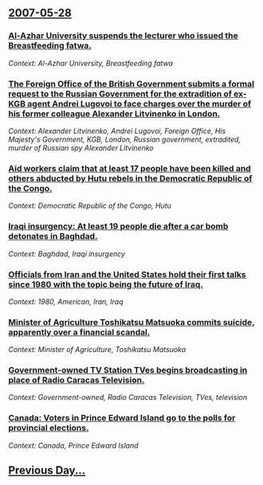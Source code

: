 ## [2007-05-28](/news/2007/05/28/index.md)

### [ Al-Azhar University suspends the lecturer who issued the Breastfeeding fatwa. ](/news/2007/05/28/al-azhar-university-suspends-the-lecturer-who-issued-the-breastfeeding-fatwa.md)
_Context: Al-Azhar University, Breastfeeding fatwa_

### [ The Foreign Office of the British Government submits a formal request to the Russian Government for the extradition of ex-KGB agent Andrei Lugovoi to face charges over the murder of his former colleague Alexander Litvinenko in London. ](/news/2007/05/28/the-foreign-office-of-the-british-government-submits-a-formal-request-to-the-russian-government-for-the-extradition-of-ex-kgb-agent-andrei.md)
_Context: Alexander Litvinenko, Andrei Lugovoi, Foreign Office, His Majesty's Government, KGB, London, Russian government, extradited, murder of Russian spy Alexander Litvinenko_

### [ Aid workers claim that at least 17 people have been killed and others abducted by Hutu rebels in the Democratic Republic of the Congo. ](/news/2007/05/28/aid-workers-claim-that-at-least-17-people-have-been-killed-and-others-abducted-by-hutu-rebels-in-the-democratic-republic-of-the-congo.md)
_Context: Democratic Republic of the Congo, Hutu_

### [ Iraqi insurgency: At least 19 people die after a car bomb detonates in Baghdad. ](/news/2007/05/28/iraqi-insurgency-at-least-19-people-die-after-a-car-bomb-detonates-in-baghdad.md)
_Context: Baghdad, Iraqi insurgency_

### [ Officials from Iran and the United States hold their first talks since 1980 with the topic being the future of Iraq. ](/news/2007/05/28/officials-from-iran-and-the-united-states-hold-their-first-talks-since-1980-with-the-topic-being-the-future-of-iraq.md)
_Context: 1980, American, Iran, Iraq_

### [ Minister of Agriculture Toshikatsu Matsuoka commits suicide, apparently over a financial scandal. ](/news/2007/05/28/minister-of-agriculture-toshikatsu-matsuoka-commits-suicide-apparently-over-a-financial-scandal.md)
_Context: Minister of Agriculture, Toshikatsu Matsuoka_

### [ Government-owned TV Station TVes begins broadcasting in place of Radio Caracas Television. ](/news/2007/05/28/government-owned-tv-station-tves-begins-broadcasting-in-place-of-radio-caracas-television.md)
_Context: Government-owned, Radio Caracas Television, TVes, television_

### [ Canada: Voters in Prince Edward Island go to the polls for provincial elections. ](/news/2007/05/28/canada-voters-in-prince-edward-island-go-to-the-polls-for-provincial-elections.md)
_Context: Canada, Prince Edward Island_

## [Previous Day...](/news/2007/05/27/index.md)

